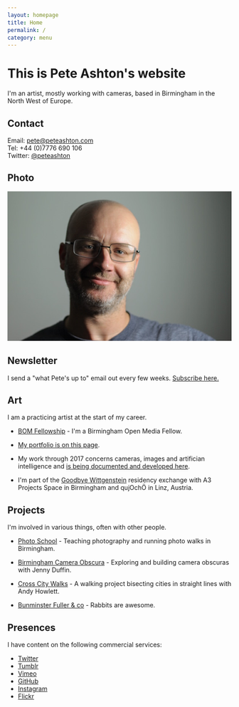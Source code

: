 ```yaml
---
layout: homepage
title: Home
permalink: /
category: menu
---
```


# This is Pete Ashton's website

I'm an artist, mostly working with cameras, based in Birmingham in the North West of Europe.

## Contact

Email: pete@peteashton.com  
Tel: +44 (0)7776 690 106  
Twitter: [@peteashton](http://twitter.com/peteashton)

## Photo

![](images/portrait.jpg)

## Newsletter

I send a "what Pete's up to" email out every few weeks. [Subscribe here.](http://eepurl.com/bSB4Kn)

## Art

I am a practicing artist at the start of my career.  

-	[BOM Fellowship](http://bom.org.uk) - I'm a Birmingham Open Media Fellow.  

-	[My portfolio is on this page](/art/).

-	My work through 2017 concerns cameras, images and artifician intelligence and [is being documented and developed here](https://github.com/peteash10/2017-body-of-work).

-	I'm part of the [Goodbye Wittgenstein](http://a3projectspace.org/index.php/project/goodbye_wittgenstein/) residency exchange with A3 Projects Space in Birmingham and qujOchÖ in Linz, Austria.



## Projects

I'm involved in various things, often with other people. 

-	[Photo School](http://photo-school.co.uk) - Teaching photography and running photo walks in Birmingham. 
 
-	[Birmingham Camera Obscura](http://bhamobscura.com) - Exploring and building camera obscuras with Jenny Duffin.  

-	[Cross City Walks](http://xcw.org.uk) - A walking project bisecting cities in straight lines with Andy Howlett.

-	[Bunminster Fuller & co](http://bunminster.uk) - Rabbits are awesome.  

## Presences

I have content on the following commercial services:

-	[Twitter](https://twitter.com/peteashton)  
-	[Tumblr](http://peteashton.tumblr.com)  
-	[Vimeo](http://vimeo.com/peteashton/)  
-	[GitHub](https://github.com/peteash10)  
-	[Instagram](https://www.instagram.com/peteashton/)  
-	[Flickr](https://www.flickr.com/photos/peteashton/)

